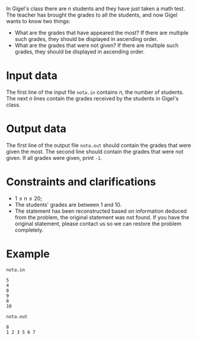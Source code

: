In Gigel's class there are $n$ students and they have just taken a math test. The teacher has brought the grades to all the students, and now Gigel wants to know two things:

- What are the grades that have appeared the most? If there are multiple such grades, they should be displayed in ascending order.
- What are the grades that were not given? If there are multiple such grades, they should be displayed in ascending order.

# Input data

The first line of the input file `nota.in` contains $n$, the number of students. The next $n$ lines contain the grades received by the students in Gigel's class.

# Output data

The first line of the output file `nota.out` should contain the grades that were given the most. The second line should contain the grades that were not given. If all grades were given, print `-1`.

# Constraints and clarifications

* $1 \leq n \leq 20$;
* The students' grades are between $1$ and $10$.
* The statement has been reconstructed based on information deduced from the problem, the original statement was not found. If you have the original statement, please contact us so we can restore the problem completely.

# Example

`nota.in`
```
5
4
8
9
8
10
```

`nota.out`
```
8
1 2 3 5 6 7
